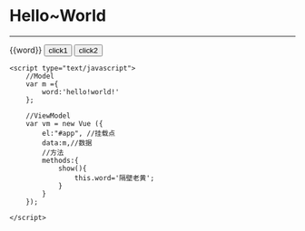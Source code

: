 <!DOCTYPE html>
<html lang="en">
<head>
    <meta charset="UTF-8">
    <meta name="viewport" content="width=device-width, initial-scale=1.0">
    <meta http-equiv="X-UA-Compatible" content="ie=edge">
    <!--引入vue-->
    <script type="text/javascript" src="Vue.js"></script>
    <title>HELLO WORLD</title>
</head>
<body>
    <!--View-->
    <h1>Hello~World</h1>
    <hr>
    <div id="app">
        {{word}}
        <input type="button" value="click1" v-on:click="show()"/>
        <input type="button" value="click2" @click="show()">
    </div>

    <script type="text/javascript">
        //Model
        var m ={
            word:'hello!world!'
        };

        //ViewModel
        var vm = new Vue ({
            el:"#app", //挂载点
            data:m,//数据
            //方法
            methods:{
                show(){
                    this.word='隔壁老黄';
                }
            }
        });
            
    </script>
</body>
</html>
